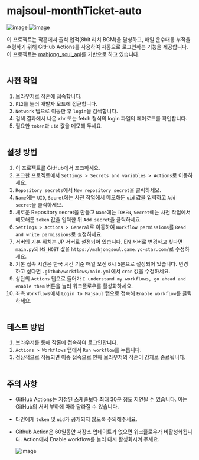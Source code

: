 # majsoul-monthTicket-auto
![image](https://github.com/4n3u/majsoul-monthTicket-auto/assets/167657823/89844790-9a47-40b7-8e65-ed07430f3917)
![image](https://github.com/4n3u/majsoul-monthTicket-auto/assets/167657823/720689fa-7237-4d85-8979-c3e768c7f1d9)

이 프로젝트는 작혼에서 출석 업적(8bit 리치 BGM)을 달성하고, 매일 운수대통 부적을 수령하기 위해 GitHub Actions를 사용하여 자동으로 로그인하는 기능을 제공합니다.  
이 프로젝트는 [mahjong_soul_api](https://github.com/MahjongRepository/mahjong_soul_api)를 기반으로 하고 있습니다.
<br/><br/>
## 사전 작업

1. 브라우저로 작혼에 접속합니다.
2. `F12`를 눌러 개발자 모드에 접근합니다.
3. `Network` 탭으로 이동한 후 `login`을 검색합니다.
4. 검색 결과에서 나온 xhr 또는 fetch 형식의 login 파일의 페이로드를 확인합니다.
5. 필요한 `token`과 `uid` 값을 메모해 두세요.
<br/><br/>
## 설정 방법

1. 이 프로젝트를 GitHub에서 포크하세요.
2. 포크한 프로젝트에서 `Settings > Secrets and variables > Actions`로 이동하세요.
3. `Repository secrets`에서 `New repository secret`을 클릭하세요.
4. `Name`에는 `UID`, `Secret`에는 사전 작업에서 메모해둔 `uid` 값을 입력하고 `Add secret`을 클릭하세요.
5. 새로운 Repository secret을 만들고 `Name`에는 `TOKEN`, `Secret`에는 사전 작업에서 메모해둔 `token` 값을 입력한 뒤 `Add secret`을 클릭하세요.
6. `Settings > Actions > General`로 이동하여 `Workflow permissions`를 `Read and write permissions`로 설정하세요.
7. 서버의 기본 위치는 JP 서버로 설정되어 있습니다. EN 서버로 변경하고 싶다면 `main.py`의 `MS_HOST` 값을 `https://mahjongsoul.game.yo-star.com/`로 수정하세요.
8. 기본 접속 시간은 한국 시간 기준 매일 오전 6시 5분으로 설정되어 있습니다. 변경하고 싶다면 `.github/workflows/main.yml`에서 `cron` 값을 수정하세요.
9. 상단의 `Actions` 탭으로 들어가 `I understand my workflows, go ahead and enable them` 버튼을 눌러 워크플로우를 활성화하세요.
10. 좌측 `Workflows`에서 `Login to Majsoul` 탭으로 접속해 `Enable workflow`를 클릭하세요.
<br/><br/>
## 테스트 방법

1. 브라우저를 통해 작혼에 접속하여 로그인합니다.
2. `Actions > Workflows` 탭에서 `Run workflow`를 누릅니다.
3. 정상적으로 작동되면 이중 접속으로 인해 브라우저의 작혼이 강제로 종료됩니다.
<br/><br/>
## 주의 사항

- GitHub Actions는 지정된 스케줄보다 최대 30분 정도 지연될 수 있습니다. 이는 GitHub의 서버 부하에 따라 달라질 수 있습니다.
- 타인에게 `token` 및 `uid`가 공개되지 않도록 주의해주세요.
- Github Action은 60일동안 저장소 업데이트가 없으면 워크플로우가 비활성화됩니다. Action에서 Enable workflow를 눌러 다시 활성화시켜 주세요.

  ![image](https://github.com/4n3u/majsoul-monthTicket-auto/assets/167657823/28e1c8c1-5f4b-4bd4-837a-2c19ae7d3eb5)

